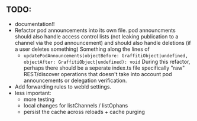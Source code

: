 ## TODO:

- documentation!!
- Refactor pod announcements into its own file.
  pod announcments should also handle access control lists
  (not leaking publication to a channel via the pod announcement)
  and should also handle deletions (if a user deletes something)
  Something along the lines of
    - `updatePodAnnouncements(objectBefore: GraffitiObject|undefined, objectAfter: GraffitiObject|undefined): void`
  During this refactor, perhaps there should be a seperate index.ts file
  specifically "raw" REST/discover operations that doesn't take into
  account pod announcements or delegation verification.
- Add forwarding rules to webId settings.
- less important:
  - more testing
  - local changes for listChannels / listOphans
  - persist the cache across reloads + cache purging
